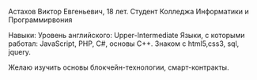 Астахов Виктор Евгеньевич, 18 лет.
Студент Колледжа Информатики и Программирвония

Навыки:
Уровень английского: Upper-Intermediate
Языки, с которыми работал: JavaScript, PHP, C#, основы C++.
Знаком с html5,css3, sql, jquery.

Желаю изучить основы блокчейн-технологии, смарт-контракты.